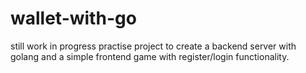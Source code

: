 # wallet-with-go

still work in progress practise project to 
create a backend server with golang and a simple
frontend game with register/login functionality.
